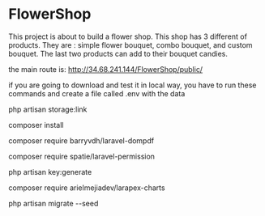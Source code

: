 # FlowerShop
This project is about to build  a flower shop. This shop has 3 different of products. They are : simple flower bouquet, combo bouquet, and custom bouquet. The last two products can add to their bouquet candies.

the main route is: 
http://34.68.241.144/FlowerShop/public/

if you are going to download and test it in local way, you have  to run these commands and create a file called .env with the data


php artisan storage:link


composer install


composer require barryvdh/laravel-dompdf


composer require spatie/laravel-permission


php artisan key:generate


composer require arielmejiadev/larapex-charts 


php artisan migrate --seed

